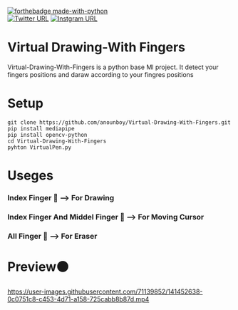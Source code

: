 [![forthebadge made-with-python](http://ForTheBadge.com/images/badges/made-with-python.svg)](https://www.python.org/)<br>
[![Twitter URL](https://img.shields.io/twitter/url/https/twitter.com/fold_left.svg?style=social&label=Follow%20%40anounman)](https://twitter.com/anounman)
[![Instgram URL](https://img.shields.io/badge/Instagram-E4405F?style=for-the-badge&logo=instagram&logoColor=white)](https://instagram.com/i.m.j_o_y)


# Virtual Drawing-With Fingers
Virtual-Drawing-With-Fingers is a python base Ml project.
It detect your fingers positions and daraw according to your fingres positions


# Setup
`git clone https://github.com/anounboy/Virtual-Drawing-With-Fingers.git` <br>
`pip install mediapipe`<br>
`pip install opencv-python`<br>
`cd Virtual-Drawing-With-Fingers`<br>
`pyhton VirtualPen.py`<br>


# Useges

### Index Finger 🦖 --> For Drawing

### Index Finger And Middel Finger 🦖 --> For Moving Cursor

### All Finger 🦖 --> For Eraser


# Preview⚫ 


https://user-images.githubusercontent.com/71139852/141452638-0c0751c8-c453-4d71-a158-725cabb8b87d.mp4


